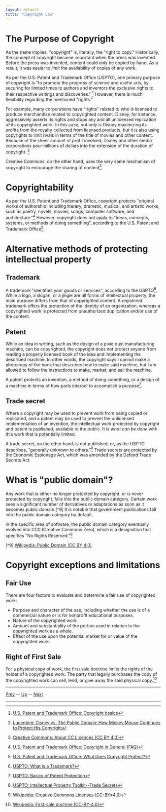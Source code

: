 ```yaml
---
layout: default
title: "Copyright Law"
---
```


# The Purpose of Copyright

As the name implies, "copyright" is, literally, the "right to copy." Historically, the concept of copyright became important when the press was invented. Before the press was invented, content could only be copied by hand. As a result, it was easier to *limit* the availability of copies of any work.

As per the U.S. Patent and Trademark Office (USPTO), one primary purpose of copyright is "to promote the progress of science and useful arts, by securing for limited times to authors and inventors the exclusive rights to their respective writings and discoveries." [^1] However, there is much flexibility regarding the mentioned "rights."

For example, many corporations have "rights" related to who is licensed to produce merchandise related to copyrighted content. Disney, for instance, aggressively asserts its rights and stops any and all unlicensed replication of its copyrighted work. In this case, not only is Disney maximizing its profits from the royalty collected from licensed products, but it is also using copyrights to limit rivals in terms of the title of movies and other content. Because of the sheer amount of profit involved, Disney and other media corporations pour millions of dollars into the extension of the duration of copyright. [^2]

[^2]: [Lucentem: Disney vs. The Public Domain: How Mickey Mouse Continues to Protect His Copyright](https://lucentem.com/2018/12/05/disney-vs-the-public-domain-how-mickey-mouse-continues-to-protect-his-copyright/)

Creative Commons, on the other hand, uses the very same mechanism of copyright to encourage the sharing of content[^3]. 

[^3]: [Creative Commons: About CC Licences (CC BY 4.0)](https://creativecommons.org/share-your-work/cclicenses/)
[^1]: [U.S. Patent and Trademark Office: Copyright basics](https://www.uspto.gov/ip-policy/copyright-policy/copyright-basics)

# Copyrightability

As per the U.S. Patent and Trademark Office, copyright protects "original works of authorship including literary, dramatic, musical, and artistic works, such as poetry, novels, movies, songs, computer software, and architecture."[^4] However, copyright does not apply to "ideas, concepts, systems, or methods of doing something", according to the U.S. Patent and Trademark Office[^5].

[^4]: [U.S. Patent and Trademark Office: Copyright in General (FAQ)](https://www.copyright.gov/help/faq/faq-general.html#:~:text=Copyright%20covers%20both%20published%20and,%2C%20computer%20software%2C%20and%20architecture.)

[^5]: [U.S. Patent and Trademark Office: What Does Copyright Protect?](https://www.copyright.gov/help/faq/faq-protect.html#:~:text=Copyright%20does%20not%20protect%20ideas,your%20written%20or%20artistic%20work.)

# Alternative methods of protecting intellectual property

## Trademark

A trademark "identifies your goods or services", according to the USPTO[^6]. While a logo, a slogan, or a jingle are all forms of intellectual property, the main purpose differs from that of copyrighted content. A registered trademark offers the protection of the identity of an organization, whereas a copyrighted work is protected from unauthorized duplication and/or use of the content.

## Patent

While an idea in writing, such as the design of a pixie dust manufacturing machine, can be copyrighted, the copyright does not protect anyone from reading a properly licensed book of the idea and implementing the described machine. In other words, the copyright says I cannot make a photocopy of the book that describes how to make said machine, but I am allowed to follow the instructions to make, market, and sell the machine.

A patent protects an invention, a method of doing something, or a design of a machine in terms of how parts interact to accomplish a purpose[^7]. 

[^6]: [USPTO: What is a Trademark?](https://www.uspto.gov/trademarks/basics/what-trademark)

[^7]: [USPTO: Basics of Patent Protection](https://www.uspto.gov/sites/default/files/about/offices/ous/Cooper_Union_20130604.pdf)

## Trade secret

Where a copyright may be used to prevent work from being copied or replicated, and a patent may be used to prevent the unlicensed implementation of an invention, the intellectual work protected by copyright and patent is *published*, available to the public. It is *what can be done* with this work that is potentially limited.

A trade secret, on the other hand, is not published, or, as the USPTO describes, "generally unknown to others."[^8] Trade secrets are protected by the Economic Espionage Act, which was amended by the Defend Trade Secrets Act. 

[^8]: [USPTO: Intellectual Property Toolkit--Trade Secrets](https://www.uspto.gov/sites/default/files/documents/tradesecretsiptoolkit.pdf)
# What is "public domain"?

Any work that is either no longer protected by copyright, or is never protected by copyright, falls into the public domain category. Certain work sees a significant number of derivatives or adaptations as soon as it becomes public domain.[^9] It is notable that government publications fall into the public domain category by default. 

In the specific area of software, the public domain category eventually evolved into CC0 (Creative Commons Zero), which is a designation that specifies "No Rights Reserved."[^10]

[^10]: [Wikipedia: Creative Commons Licenses (CC-BY=4.0)](https://en.wikipedia.org/wiki/Creative_Commons_license#Zero,_public_domain)

[^9] [Wikipedia: Public Domain (CC BY 4.0)](https://en.wikipedia.org/wiki/Public_domain)

# Copyright exceptions and limitations

## Fair Use

There are four factors to evaluate and determine a fair use of copyrighted work:

* Purpose and character of the use, including whether the use is of a commercial nature or is for nonprofit educational purposes.
* Nature of the copyrighted work.
* Amount and substantiality of the portion used in relation to the copyrighted work as a whole.
* Effect of the use upon the potential market for or value of the copyrighted work.
  
## Right of First Sale

For a physical copy of work, the first sale doctrine limits the rights of the holder of a copyrighted work. The party that legally purchases the copy of the copyrighted work can sell, lend, or give away the said physical copy.[^11]

[^11]: [Wikipedia: First-sale doctrine (CC-BY-4.0)](https://en.wikipedia.org/wiki/First-sale_doctrine)

---

[Prev](0424.md) -- [Up](../README.md) -- [Next](0426.md)

---

